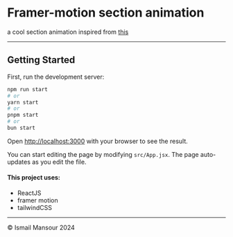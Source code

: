 # Framer-motion section animation

a cool section animation inspired from [this](https://www.hover.dev/components/features#swap-column-features)

---

## Getting Started

First, run the development server:

```bash
npm run start
# or
yarn start
# or
pnpm start
# or
bun start
```

Open [http://localhost:3000](http://localhost:3000) with your browser to see the result.

You can start editing the page by modifying `src/App.jsx`. The page auto-updates as you edit the file.

#### This project uses:

- ReactJS
- framer motion
- tailwindCSS

---

© Ismail Mansour 2024
